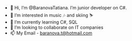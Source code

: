 - 👋 Hi, I’m @BaranovaTatiana. I’m junior developer on C#.
- 👀 I’m interested in music 🎶 and skiing  ⛷ 
- 🌱 I’m currently learning C#, SQL
- 💞️ I’m looking to collaborate on  IT companies
- 📫 My Email - baranova.t@hotmail.com

<!---
BaranovaTatiana/BaranovaTatiana is a ✨ special ✨ repository because its `README.md` (this file) appears on your GitHub profile.
You can click the Preview link to take a look at your changes.
--->
